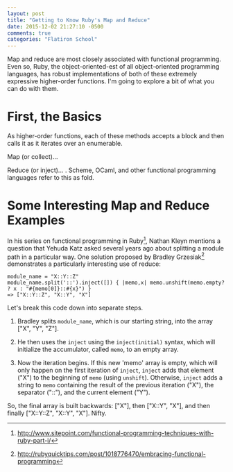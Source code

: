 ```yaml
---
layout: post
title: "Getting to Know Ruby's Map and Reduce"
date: 2015-12-02 21:27:10 -0500
comments: true
categories: "Flatiron School"
---
```

Map and reduce are most closely associated with functional programming. Even so, Ruby, the object-oriented-est of all object-oriented programming languages, has robust implementations of both of these extremely expressive higher-order functions. I'm going to explore a bit of what you can do with them.

First, the Basics
=================

As higher-order functions, each of these methods accepts a block and then calls it as it iterates over an enumerable.

Map (or collect)...

Reduce (or inject)... . Scheme, OCaml, and other functional programming languages refer to this as fold.

Some Interesting Map and Reduce Examples
========================================

In his series on functional programming in Ruby[^1], Nathan Kleyn mentions a question that Yehuda Katz asked several years ago about splitting a module path in a particular way. One solution proposed by Bradley Grzesiak[^2] demonstrates a particularly interesting use of reduce:

```
module_name = "X::Y::Z"
module_name.split('::').inject([]) { |memo,x| memo.unshift(memo.empty? ? x : "#{memo[0]}::#{x}") }
=> ["X::Y::Z", "X::Y", "X"]
```

Let's break this code down into separate steps.

1. Bradley splits `module_name`, which is our starting string, into the array ["X", "Y", "Z"].

2. He then uses the `inject` using the `inject(initial)` syntax, which will initialize the accumulator, called `memo`, to an empty array.

3. Now the iteration begins. If this new 'memo' array is empty, which will only happen on the first iteration of `inject`, `inject` adds that element ("X") to the beginning of `memo` (using `unshift`). Otherwise, `inject` adds a string to `memo` containing the result of the previous iteration ("X"), the separator ("::"), and the current element ("Y").

So, the final array is built backwards: ["X"], then ["X::Y", "X"], and then finally ["X::Y::Z", "X::Y", "X"]. Nifty.


[^1]: http://www.sitepoint.com/functional-programming-techniques-with-ruby-part-i/
[^2]: http://rubyquicktips.com/post/1018776470/embracing-functional-programming